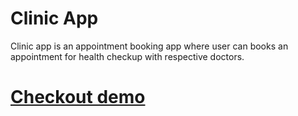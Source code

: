 # Clinic App
 Clinic app is an appointment booking app where user can books an appointment for health checkup with respective doctors.

# [Checkout demo](https://clinic-five.vercel.app/)
